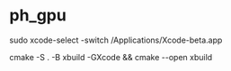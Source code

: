 # ph_gpu

sudo xcode-select -switch /Applications/Xcode-beta.app

cmake -S . -B xbuild -GXcode && cmake --open xbuild